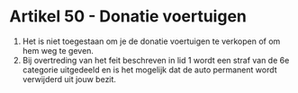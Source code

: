 # Artikel 50 - Donatie voertuigen

1. Het is niet toegestaan om je de donatie voertuigen te verkopen of om hem weg te geven.
2. Bij overtreding van het feit beschreven in lid 1 wordt een straf van de 6e categorie uitgedeeld en is het mogelijk dat de auto permanent wordt verwijderd uit jouw bezit.
